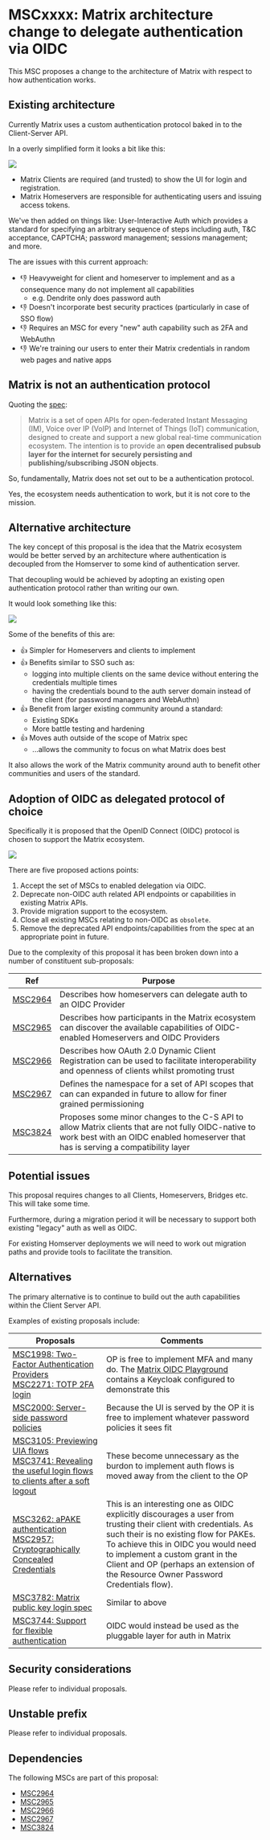 # MSCxxxx: Matrix architecture change to delegate authentication via OIDC 

This MSC proposes a change to the architecture of Matrix with respect to how authentication works.

## Existing architecture

Currently Matrix uses a custom authentication protocol baked in to the Client-Server API.

In a overly simplified form it looks a bit like this:

![](https://i.imgur.com/wZfIzr5.png)

- Matrix Clients are required (and trusted) to show the UI for login and registration.
- Matrix Homeservers are responsible for authenticating users and issuing access tokens.

We've then added on things like: User-Interactive Auth which provides a standard for specifying an arbitrary sequence of steps including auth, T&C acceptance, CAPTCHA; password management; sessions management; and more.

The are issues with this current approach:

- 👎 Heavyweight for client and homeserver to implement and as a consequence many do not implement all capabilities
  - e.g. Dendrite only does password auth
- 👎 Doesn't incorporate best security practices (particularly in case of SSO flow)
- 👎 Requires an MSC for every "new" auth capability such as 2FA and WebAuthn
- 👎 We're training our users to enter their Matrix credentials in random web pages and native apps

## Matrix is not an authentication protocol

Quoting the [spec](https://spec.matrix.org/latest/#introduction-to-the-matrix-apis):

> Matrix is a set of open APIs for open-federated Instant Messaging (IM), Voice over IP (VoIP) and Internet of Things (IoT) communication, designed to create and support a new global real-time communication ecosystem. The intention is to provide an **open decentralised pubsub layer for the internet for securely persisting and publishing/subscribing JSON objects**.

So, fundamentally, Matrix does not set out to be a authentication protocol.

Yes, the ecosystem needs authentication to work, but it is not core to the mission.

## Alternative architecture

The key concept of this proposal is the idea that the Matrix ecosystem would be better served by an architecture where authentication is decoupled from the Homserver to some kind of authentication server.

That decoupling would be achieved by adopting an existing open authentication protocol rather than writing our own.

It would look something like this:

![](https://i.imgur.com/JIM8cGA.png)

Some of the benefits of this are:

- 👍 Simpler for Homeservers and clients to implement
- 👍 Benefits similar to SSO such as:
  - logging into multiple clients on the same device without entering the credentials multiple times
  - having the credentials bound to the auth server domain instead of the client (for password managers and WebAuthn)
- 👍 Benefit from larger existing community around a standard:
  - Existing SDKs
  - More battle testing and hardening
- 👍 Moves auth outside of the scope of Matrix spec
  - ...allows the community to focus on what Matrix does best

It also allows the work of the Matrix community around auth to benefit other communities and users of the standard.

## Adoption of OIDC as delegated protocol of choice 

Specifically it is proposed that the OpenID Connect (OIDC) protocol is chosen to support the Matrix ecosystem.

![](https://i.imgur.com/NMqiFSl.png)

There are five proposed actions points:

1. Accept the set of MSCs to enabled delegation via OIDC.
1. Deprecate non-OIDC auth related API endpoints or capabilities in existing Matrix APIs.
1. Provide migration support to the ecosystem.
1. Close all existing MSCs relating to non-OIDC as `obsolete`.
1. Remove the deprecated API endpoints/capabilities from the spec at an appropriate point in future.

Due to the complexity of this proposal it has been broken down into a number of constituent sub-proposals:


| Ref | Purpose |
| - | - |
| [MSC2964](https://github.com/matrix-org/matrix-doc/pull/2964) | Describes how homeservers can delegate auth to an OIDC Provider |
| [MSC2965](https://github.com/matrix-org/matrix-doc/pull/2965) | Describes how participants in the Matrix ecosystem can discover the available capabilities of OIDC-enabled Homeservers and OIDC Providers |
| [MSC2966](https://github.com/matrix-org/matrix-doc/pull/2966) | Describes how OAuth 2.0 Dynamic Client Registration can be used to facilitate interoperability and openness of clients whilst promoting trust |
| [MSC2967](https://github.com/matrix-org/matrix-doc/pull/2967) | Defines the namespace for a set of API scopes that can can expanded in future to allow for finer grained permissioning |
| [MSC3824](https://github.com/matrix-org/matrix-doc/pull/3824) | Proposes some minor changes to the C-S API to allow Matrix clients that are not fully OIDC-native to work best with an OIDC enabled homeserver that has is serving a compatibility layer |

## Potential issues

This proposal requires changes to all Clients, Homeservers, Bridges etc. This will take some time.

Furthermore, during a migration period it will be necessary to support both existing "legacy" auth as well as OIDC.

For existing Homserver deployments we will need to work out migration paths and provide tools to facilitate the transition.

## Alternatives

The primary alternative is to continue to build out the auth capabilities within the Client Server API.

Examples of existing proposals include:


| Proposals | Comments |
| - | - |
| [MSC1998: Two-Factor Authentication Providers](https://github.com/matrix-org/matrix-spec-proposals/pull/1998)<br>[MSC2271: TOTP 2FA login](https://github.com/matrix-org/matrix-spec-proposals/pull/2271) | OP is free to implement MFA and many do. The [Matrix OIDC Playground](https://github.com/vector-im/oidc-playground) contains a Keycloak configured to demonstrate this |
| [MSC2000: Server-side password policies](https://github.com/matrix-org/matrix-spec-proposals/pull/2000) | Because the UI is served by the OP it is free to implement whatever password policies it sees fit |
| [MSC3105: Previewing UIA flows](https://github.com/matrix-org/matrix-spec-proposals/pull/3105)<br>[MSC3741: Revealing the useful login flows to clients after a soft logout](https://github.com/matrix-org/matrix-spec-proposals/pull/3741) | These become unnecessary as the burdon to implement auth flows is moved away from the client to the OP |
| [MSC3262: aPAKE authentication](https://github.com/matrix-org/matrix-spec-proposals/pull/3262)<br>[MSC2957: Cryptographically Concealed Credentials](https://github.com/matrix-org/matrix-spec-proposals/pull/2957) | This is an interesting one as OIDC explicitly discourages a user from trusting their client with credentials. As such their is no existing flow for PAKEs. To achieve this in OIDC you would need to implement a custom grant in the Client and OP (perhaps an extension of the Resource Owner Password Credentials flow).|
| [MSC3782: Matrix public key login spec](https://github.com/matrix-org/matrix-spec-proposals/pull/3782) | Similar to above |
| [MSC3744: Support for flexible authentication](https://github.com/matrix-org/matrix-spec-proposals/pull/3744) | OIDC would instead be used as the pluggable layer for auth in Matrix|

## Security considerations

Please refer to individual proposals.

## Unstable prefix

Please refer to individual proposals.

## Dependencies

The following MSCs are part of this proposal:

- [MSC2964](https://github.com/matrix-org/matrix-doc/pull/2964)
- [MSC2965](https://github.com/matrix-org/matrix-doc/pull/2965)
- [MSC2966](https://github.com/matrix-org/matrix-doc/pull/2966)
- [MSC2967](https://github.com/matrix-org/matrix-doc/pull/2967)
- [MSC3824](https://github.com/matrix-org/matrix-doc/pull/3824)
